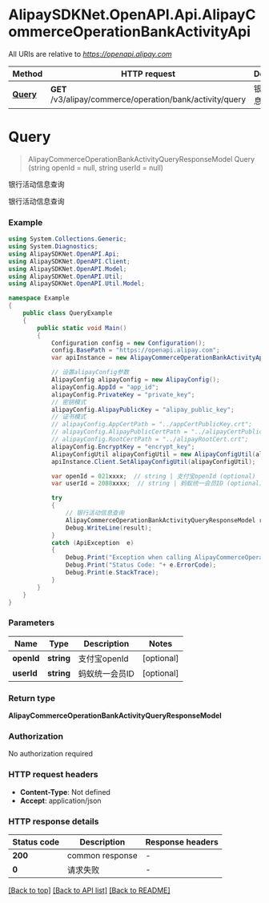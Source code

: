 # AlipaySDKNet.OpenAPI.Api.AlipayCommerceOperationBankActivityApi

All URIs are relative to *https://openapi.alipay.com*

Method | HTTP request | Description
------------- | ------------- | -------------
[**Query**](AlipayCommerceOperationBankActivityApi.md#query) | **GET** /v3/alipay/commerce/operation/bank/activity/query | 银行活动信息查询


<a name="query"></a>
# **Query**
> AlipayCommerceOperationBankActivityQueryResponseModel Query (string openId = null, string userId = null)

银行活动信息查询

银行活动信息查询

### Example
```csharp
using System.Collections.Generic;
using System.Diagnostics;
using AlipaySDKNet.OpenAPI.Api;
using AlipaySDKNet.OpenAPI.Client;
using AlipaySDKNet.OpenAPI.Model;
using AlipaySDKNet.OpenAPI.Util;
using AlipaySDKNet.OpenAPI.Util.Model;

namespace Example
{
    public class QueryExample
    {
        public static void Main()
        {
            Configuration config = new Configuration();
            config.BasePath = "https://openapi.alipay.com";
            var apiInstance = new AlipayCommerceOperationBankActivityApi(config);

            // 设置alipayConfig参数
            AlipayConfig alipayConfig = new AlipayConfig();
            alipayConfig.AppId = "app_id";
            alipayConfig.PrivateKey = "private_key";
            // 密钥模式
            alipayConfig.AlipayPublicKey = "alipay_public_key";
            // 证书模式
            // alipayConfig.AppCertPath = "../appCertPublicKey.crt";
            // alipayConfig.AlipayPublicCertPath = "../alipayCertPublicKey_RSA2.crt";
            // alipayConfig.RootCertPath = "../alipayRootCert.crt";
            alipayConfig.EncryptKey = "encrypt_key";
            AlipayConfigUtil alipayConfigUtil = new AlipayConfigUtil(alipayConfig);
            apiInstance.Client.SetAlipayConfigUtil(alipayConfigUtil);

            var openId = 021xxxx;  // string | 支付宝openId (optional) 
            var userId = 2088xxxx;  // string | 蚂蚁统一会员ID (optional) 

            try
            {
                // 银行活动信息查询
                AlipayCommerceOperationBankActivityQueryResponseModel result = apiInstance.Query(openId, userId);
                Debug.WriteLine(result);
            }
            catch (ApiException  e)
            {
                Debug.Print("Exception when calling AlipayCommerceOperationBankActivityApi.Query: " + e.Message );
                Debug.Print("Status Code: "+ e.ErrorCode);
                Debug.Print(e.StackTrace);
            }
        }
    }
}
```

### Parameters

Name | Type | Description  | Notes
------------- | ------------- | ------------- | -------------
 **openId** | **string**| 支付宝openId | [optional] 
 **userId** | **string**| 蚂蚁统一会员ID | [optional] 

### Return type

**AlipayCommerceOperationBankActivityQueryResponseModel**

### Authorization

No authorization required

### HTTP request headers

 - **Content-Type**: Not defined
 - **Accept**: application/json


### HTTP response details
| Status code | Description | Response headers |
|-------------|-------------|------------------|
| **200** | common response |  -  |
| **0** | 请求失败 |  -  |

[[Back to top]](#) [[Back to API list]](../README.md#documentation-for-api-endpoints) [[Back to README]](../README.md)

